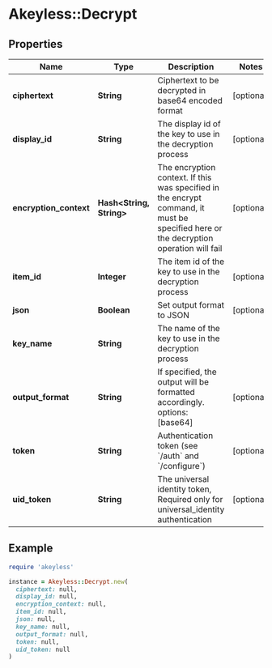 # Akeyless::Decrypt

## Properties

| Name | Type | Description | Notes |
| ---- | ---- | ----------- | ----- |
| **ciphertext** | **String** | Ciphertext to be decrypted in base64 encoded format | [optional] |
| **display_id** | **String** | The display id of the key to use in the decryption process | [optional] |
| **encryption_context** | **Hash&lt;String, String&gt;** | The encryption context. If this was specified in the encrypt command, it must be specified here or the decryption operation will fail | [optional] |
| **item_id** | **Integer** | The item id of the key to use in the decryption process | [optional] |
| **json** | **Boolean** | Set output format to JSON | [optional] |
| **key_name** | **String** | The name of the key to use in the decryption process |  |
| **output_format** | **String** | If specified, the output will be formatted accordingly. options: [base64] | [optional] |
| **token** | **String** | Authentication token (see &#x60;/auth&#x60; and &#x60;/configure&#x60;) | [optional] |
| **uid_token** | **String** | The universal identity token, Required only for universal_identity authentication | [optional] |

## Example

```ruby
require 'akeyless'

instance = Akeyless::Decrypt.new(
  ciphertext: null,
  display_id: null,
  encryption_context: null,
  item_id: null,
  json: null,
  key_name: null,
  output_format: null,
  token: null,
  uid_token: null
)
```

